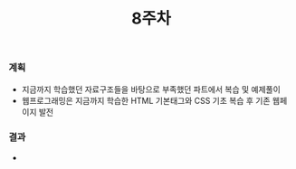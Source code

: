 ﻿---
title: "8주차"
---

### 계획
  - 지금까지 학습했던 자료구조들을 바탕으로 부족했던 파트에서 복습 및 예제풀이
  - 웹프로그래밍은 지금까지 학습한 HTML 기본태그와 CSS 기초 복습 후 기존 웹페이지 발전
### 결과
  - 




